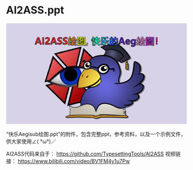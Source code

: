 # AI2ASS.ppt
![title](\preview_img\titlePicture.png)

“快乐Aegisub绘图.ppt”的附件，包含完整ppt，参考资料，以及一个示例文件，供大家使用∠( °ω°)／ 

AI2ASS代码来自于：
https://github.com/TypesettingTools/AI2ASS
视频链接：
https://www.bilibili.com/video/BV1FM4y1u7Pw
